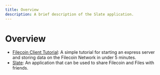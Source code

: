 ```yaml
---
title: Overview
description: A brief description of the Slate application.
---
```


# Overview

- [Filecoin Client Tutorial](https://github.com/filecoin-project/filecoin-client-tutorial): A simple tutorial for starting an express server and storing data on the Filecoin Network in under 5 minutes.
- [Slate](https://github.com/filecoin-project/slate/): An application that can be used to share Filecoin and Files with friends.

